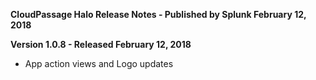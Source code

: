 **CloudPassage Halo Release Notes - Published by Splunk February 12, 2018**


**Version 1.0.8 - Released February 12, 2018**

* App action views and Logo updates
